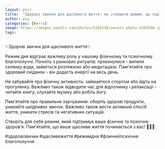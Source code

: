 ```yaml
---
layout: post
title:  "Здорові звички для щасливого життя: як створити режим, що підтримує ваше фізичне та психічне благополуччя."
author: psy
categories: [Життя]
image: https://images.pexels.com/photos/5201598/pexels-photo-5201598.jpeg?auto=compress&cs=tinysrgb&fit=crop&h=627&w=1200
tags: 
---
```


✨Здорові звички для щасливого життя✨

Режим дня відіграє важливу роль у нашому фізичному та психічному благополуччі. Почніть з ранкових ритуалів: прокинулися - випили склянку води, займіться розтяжкою або медитацією. Пам'ятайте про здоровий сніданок - він додасть енергії на весь день.

Не забувайте про фізичну активність: займайтеся спортом або йдіть на прогулянку. Важливо також відводити час для відпочинку і релаксації - читайте книгу, слухайте музику або робіть йогу.

Пам'ятайте про правильне харчування: оберіть здорові продукти, уникайте шкідливих звичок. Важливо також вести активний спосіб життя, уникати стресів та негативних ситуацій.

Створіть для себе режим, який підтримує ваше фізичне та психічне здоров'я. Пам'ятайте, що ваше щасливе життя починається з вас! 💪🌿🌞

#здоровізвички #щасливежиття #режимдня #фізичнеіпсихічне благополуччя


